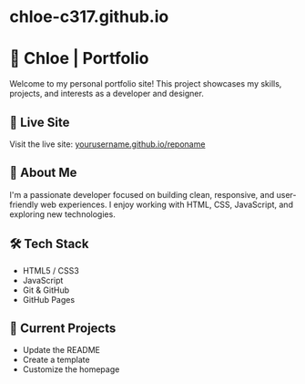 # chloe-c317.github.io
# 🌟 Chloe | Portfolio

Welcome to my personal portfolio site! This project showcases my skills, projects, and interests as a developer and designer.

## 🚀 Live Site
Visit the live site: [yourusername.github.io/reponame](https://chloe-c317.github.io/)

## 🧠 About Me
I'm a passionate developer focused on building clean, responsive, and user-friendly web experiences. I enjoy working with HTML, CSS, JavaScript, and exploring new technologies.

## 🛠️ Tech Stack
- HTML5 / CSS3
- JavaScript
- Git & GitHub
- GitHub Pages

## 📁 Current Projects
- Update the README
- Create a template
- Customize the homepage

